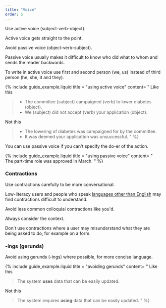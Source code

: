 ```yaml
---
title: "Voice"
order: 5
---
```


Use active voice (subject-verb-object).

Active voice gets straight to the point.

Avoid passive voice (object-verb-subject).

Passive voice usually makes it difficult to know who did what to whom and sends the reader backwards.

To write in active voice use first and second person (we, us) instead of third person (he, she, it and they).

{% include guide_example.liquid
  title = "using active voice"
  content= "
Like this

> - The committee (subject) campaigned (verb) to lower diabetes (object).
> - We (subject) did not accept (verb) your application (object).

Not this

> - The lowering of diabetes was campaigned for by the committee.
> - It was deemed your application was unsuccessful.
"
%}

You can use passive voice if you can't specify the do-er of the action.

{% include guide_example.liquid
  title = "using passive voice"
  content= "
The part-time role was approved in March.
"
%}

### Contractions

Use contractions carefully to be more conversational.

Low-literacy users and people who speak [languages other than English](/accessibility-inclusivity/#languages-other-than-english) may find contractions difficult to understand.

Avoid less common colloquial contractions like you'd.

Always consider the context.

Don't use contractions where a user may misunderstand what they are being asked to do, for example on a form.

### -ings (gerunds)

Avoid using gerunds (-ings) where possible, for more concise language.

{% include guide_example.liquid
  title = "avoiding gerunds"
  content= "
Like this

> The system **uses** data that can be easily updated.

Not this

> The system requires **using** data that can be easily updated.
"
%}
